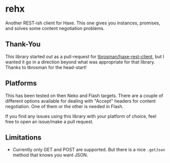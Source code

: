 # rehx
Another REST-ish client for Haxe. This one gives you instances, promises, and solves some content negotiation problems.

## Thank-You
This library started out as a pull-request for [tbrosman/haxe-rest-client](https://github.com/tbrosman/haxe-rest-client), but I wanted it go in a direction beyond what was appropriate for that library. Thanks to tbrosman for the head-start!


## Platforms
This has been tested on then Neko and Flash targets. There are a couple of different options available for dealing with "Accept" headers for content negotiation. One of them or the other is needed in Flash.

If you find any issues using this library with your platform of choice, feel free to open an issue/make a pull request.

## Limitations
* Currently only GET and POST are supported. But there is a nice `.getJson` method that knows you want JSON.
